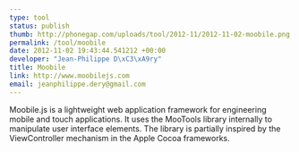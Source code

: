 ```yaml
--- 
type: tool
status: publish
thumb: http://phonegap.com/uploads/tool/2012-11/2012-11-02-moobile.png
permalink: /tool/moobile
date: 2012-11-02 19:43:44.541212 +00:00
developer: "Jean-Philippe D\xC3\xA9ry"
title: Moobile
link: http://www.moobilejs.com
email: jeanphilippe.dery@gmail.com
---
```


Moobile.js is a lightweight web application framework for engineering mobile and touch applications. It uses the MooTools library internally to manipulate user interface elements. The library is partially inspired by the ViewController mechanism in the Apple Cocoa frameworks.
